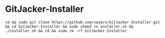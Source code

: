 # GitJacker-Installer

    cd && sudo git clone https://github.com/vasarv/GitJacker-Installer.git && cd GitJacker-Installer && sudo chmod +x installer.sh && ./installer.sh && cd && sudo rm -rf GitJacker-Installer
